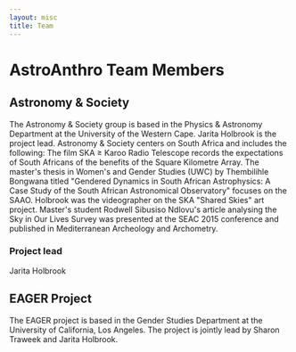 ```yaml
---
layout: misc
title: Team
---
```


# AstroAnthro Team Members

## Astronomy & Society

The Astronomy & Society group is based in the Physics & Astronomy Department at the University of the Western Cape. Jarita Holbrook is the project lead. Astronomy & Society centers on South Africa and includes the following: The film SKA ≥ Karoo Radio Telescope records the expectations of South Africans of the benefits of the Square Kilometre Array. The master's thesis in Women's and Gender Studies (UWC) by Thembilihle Bongwana titled "Gendered Dynamics in South African Astrophysics: A Case Study of the South African Astronomical Observatory" focuses on the SAAO. Holbrook was the videographer on the SKA "Shared Skies" art project. Master's student Rodwell Sibusiso Ndlovu's article analysing the Sky in Our Lives Survey was presented at the SEAC 2015 conference and published in Mediterranean Archeology and Archometry. 

### Project lead

Jarita Holbrook

## EAGER Project

The EAGER project is based in the Gender Studies Department at the University of California, Los Angeles. The project is jointly lead by Sharon Traweek and Jarita Holbrook. 
